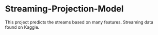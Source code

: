 # Streaming-Projection-Model
This project predicts the streams based on many features. Streaming data found on Kaggle.
